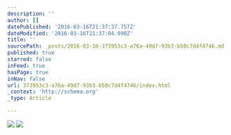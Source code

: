 ```yaml
---
description: ''
author: []
datePublished: '2016-03-16T21:37:37.757Z'
dateModified: '2016-03-16T21:37:04.990Z'
title: ''
sourcePath: _posts/2016-03-16-373953c3-a76a-49d7-93b3-b50c7d4f4746.md
published: true
starred: false
inFeed: true
hasPage: true
inNav: false
url: 373953c3-a76a-49d7-93b3-b50c7d4f4746/index.html
_context: 'http://schema.org'
_type: Article

---
```

![](https://the-grid-user-content.s3-us-west-2.amazonaws.com/5b1a4a56-9122-4be8-a85f-9f5ecc6bb8e8.png)
![](https://the-grid-user-content.s3-us-west-2.amazonaws.com/85c90817-875f-4ee2-9d6e-a5ae12178738.png)